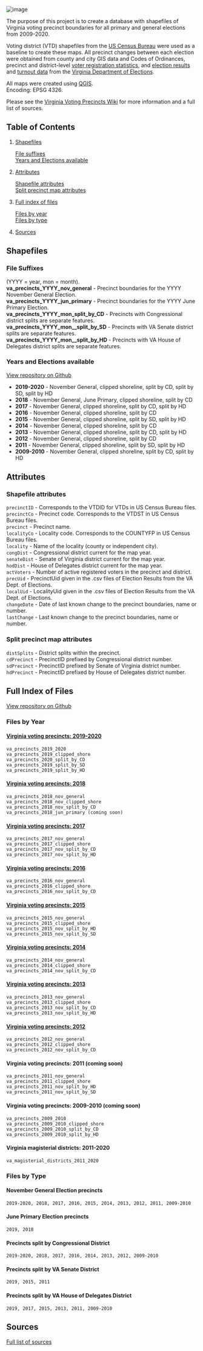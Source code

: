 <meta name="google-site-verification" content="40S93IIlLJok-0QCMvjzt784RiVlVB9q2mJvrDsnfUA" />

![image](https://user-images.githubusercontent.com/20375915/66695942-3aa9ce80-ec95-11e9-945c-38ee19456de0.png)

The purpose of this project is to create a database with shapefiles of Virginia voting precinct boundaries for all primary and general elections from 2009-2020.

Voting district (VTD) shapefiles from the [US Census Bureau](https://www.census.gov/programs-surveys/geography.html) were used as a baseline to create these maps. All precinct changes between each election were obtained from county and city GIS data and Codes of Ordinances, precinct and district-level [voter registration statistics](https://www.elections.virginia.gov/resultsreports/registrationturnout-statistics/), and [election results](https://apps.elections.virginia.gov/SBE_CSV/ELECTIONS/ELECTIONRESULTS/) and [turnout data](https://apps.elections.virginia.gov/SBE_CSV/ELECTIONS/ELECTIONTURNOUT/) from the [Virginia Department of Elections](https://www.elections.virginia.gov/resultsreports/).

All maps were created using [QGIS](https://www.qgis.org/en/site/).  
Encoding: EPSG 4326.  

Please see the [Virginia Voting Precincts Wiki](https://github.com/erikalopresti/virginia-voting-precincts/wiki) for more information and a full list of sources.
## Table of Contents

1. [Shapefiles](#shapefiles)

   [File suffixes](#file-suffixes)  
   [Years and Elections available](#years-and-elections-available)  
   
2. [Attributes](#attributes)  

   [Shapefile attributes](#shapefile-attributes)  
   [Split precinct map attributes](#split-precinct-map-attributes)  
   
3. [Full index of files](#full-index-of-files)  

   [Files by year](#files-by-year)   
   [Files by type](#files-by-type)  
   
4. [Sources](#sources)  

## Shapefiles
### File Suffixes
(YYYY = year, mon = month).  
**va_precincts_YYYY_nov_general** - Precinct boundaries for the YYYY November General Election.  
**va_precincts_YYYY_jun_primary** - Precinct boundaries for the YYYY June Primary Election.  
**va_precincts_YYYY_mon_split_by_CD** - Precincts with Congressional district splits are separate features.  
**va_precincts_YYYY_mon__split_by_SD** - Precincts with VA Senate district splits are separate features.  
**va_precincts_YYYY_mon__split_by_HD** - Precincts with VA House of Delegates district splits are separate features.  
### Years and Elections available
[View repository on Github](https://github.com/erikalopresti/virginia-voting-precincts)
- **2019-2020** - November General, clipped shoreline, split by CD, split by SD, split by HD
- **2018** - November General, June Primary, clipped shoreline, split by CD
- **2017** - November General, clipped shoreline, split by CD, split by HD
- **2016** - November General, clipped shoreline, split by CD
- **2015** - November General, clipped shoreline, split by SD, split by HD
- **2014** - November General, clipped shoreline, split by CD
- **2013** - November General, clipped shoreline, split by CD, split by HD
- **2012** - November General, clipped shoreline, split by CD
- **2011** - November General, clipped shoreline, split by SD, split by HD
- **2009-2010** - November General, clipped shoreline, split by CD, split by HD
## Attributes
### Shapefile attributes
`precinctID` - Corresponds to the VTDID for VTDs in US Census Bureau files.  
`precinctCo` - Precinct code. Corresponds to the VTDST in US Census Bureau files.  
`precinct` - Precinct name.  
`localityCo` - Locality code. Corresponds to the COUNTYFP in US Census Bureau files.  
`locality` - Name of the locality (county or independent city).  
`congDist` - Congressional district current for the map year.  
`senateDist` - Senate of Virginia district current for the map year.  
`hodDist` - House of Delegates district current for the map year.  
`actVoters` - Number of active registered voters in the precinct and district.  
`precUid` - PrecinctUid given in the .csv files of Election Results from the VA Dept. of Elections.  
`localUid` - LocalityUid given in the .csv files of Election Results from the VA Dept. of Elections.  
`changeDate` - Date of last known change to the precinct boundaries, name or number.  
`lastChange` - Last known change to the precinct boundaries, name or number.  
### Split precinct map attributes
`distSplits` - District splits within the precinct.  
`cdPrecinct` - PrecinctID prefixed by Congressional district number.  
`sdPrecinct` - PrecinctID prefixed by Senate of Virginia district number.  
`hdPrecinct` - PrecinctID prefixed by House of Delegates district number.  
## Full Index of Files
[View repository on Github](https://github.com/erikalopresti/virginia-voting-precincts)
### Files by Year
#### [Virginia voting precincts: 2019-2020](https://github.com/erikalopresti/virginia-voting-precincts/tree/master/virginia-precinct-shapefiles-2019-2020)
	va_precincts_2019_2020
	va_precincts_2019_clipped_shore
	va_precincts_2020_split_by_CD
	va_precincts_2019_split_by_SD
	va_precincts_2019_split_by_HD
#### [Virginia voting precincts: 2018](https://github.com/erikalopresti/virginia-voting-precincts/tree/master/virginia-precinct-shapefiles-2018)
	va_precincts_2018_nov_general
	va_precincts_2018_nov_clipped_shore
	va_precincts_2018_nov_split_by_CD
	va_precincts_2018_jun_primary (coming soon)
#### [Virginia voting precincts: 2017](https://github.com/erikalopresti/virginia-voting-precincts/tree/master/virginia-precinct-shapefiles-2017)
	va_precincts_2017_nov_general
	va_precincts_2017_clipped_shore
	va_precincts_2017_nov_split_by_CD
	va_precincts_2017_nov_split_by_HD
#### [Virginia voting precincts: 2016](https://github.com/erikalopresti/virginia-voting-precincts/tree/master/virginia-precinct-shapefiles-2016)
	va_precincts_2016_nov_general
	va_precincts_2016_clipped_shore
	va_precincts_2016_nov_split_by_CD
#### [Virginia voting precincts: 2015](https://github.com/erikalopresti/virginia-voting-precincts/tree/master/virginia-precinct-shapefiles-2015)
	va_precincts_2015_nov_general
	va_precincts_2015_clipped_shore
	va_precincts_2015_nov_split_by_HD
	va_precincts_2015_nov_split_by_SD
#### [Virginia voting precincts: 2014](https://github.com/erikalopresti/virginia-voting-precincts/tree/master/virginia-precinct-shapefiles-2014)
	va_precincts_2014_nov_general
	va_precincts_2014_clipped_shore
	va_precincts_2014_nov_split_by_CD
#### [Virginia voting precincts: 2013](https://github.com/erikalopresti/virginia-voting-precincts/tree/master/virginia-precinct-shapefiles-2013)
	va_precincts_2013_nov_general
	va_precincts_2013_clipped_shore
	va_precincts_2013_nov_split_by_CD
	va_precincts_2013_nov_split_by_HD
#### [Virginia voting precincts: 2012](https://github.com/erikalopresti/virginia-voting-precincts/tree/master/virginia-precinct-shapefiles-2012)
	va_precincts_2012_nov_general
	va_precincts_2012_clipped_shore
	va_precincts_2012_nov_split_by_CD
#### Virginia voting precincts: 2011 (coming soon)
	va_precincts_2011_nov_general
	va_precincts_2011_clipped_shore
	va_precincts_2011_nov_split_by_HD
	va_precincts_2011_nov_split_by_SD
#### Virginia voting precincts: 2009-2010 (coming soon)
	va_precincts_2009_2010
	va_precincts_2009_2010_clipped_shore
	va_precincts_2009_2010_split_by_CD
	va_precincts_2009_2010_split_by_HD
#### Virginia magisterial districts: 2011-2020
	va_magisterial_districts_2011_2020
### Files by Type
#### November General Election precincts
	2019-2020, 2018, 2017, 2016, 2015, 2014, 2013, 2012, 2011, 2009-2010
#### June Primary Election precincts
	2019, 2018
#### Precincts split by Congressional District
	2019-2020, 2018, 2017, 2016, 2014, 2013, 2012, 2009-2010
#### Precincts split by VA Senate District
	2019, 2015, 2011
#### Precincts split by VA House of Delegates District
	2019, 2017, 2015, 2013, 2011, 2009-2010
## Sources
[Full list of sources](https://github.com/erikalopresti/virginia-voting-precincts/wiki/Sources)
